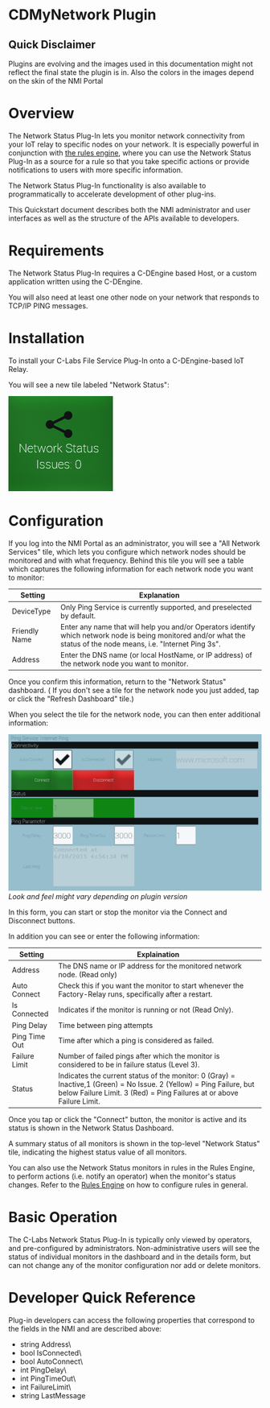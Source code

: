# CDMyNetwork Plugin
                            
## Quick Disclaimer

Plugins are evolving and the images used in this documentation might not reflect the final state the plugin is in.
Also the colors in the images depend on the skin of the NMI Portal 

Overview
========

The Network Status Plug-In lets you monitor network connectivity
from your IoT relay to specific nodes on your network. It is especially
powerful in conjunction with [the rules engine](https://github.com/TRUMPF-IoT/cdeDocs/tree/master/docs/plugins/149-RulesEngine.md), where
you can use the Network Status Plug-In as a source for a rule so that
you take specific actions or provide notifications to users with more
specific information.

The Network Status Plug-In functionality is also available to
programmatically to accelerate development of other plug-ins.

This Quickstart document describes both the NMI administrator and user
interfaces as well as the structure of the APIs available to developers.

Requirements
============

The Network Status Plug-In requires a C-DEngine based Host, or a
custom application written using the C-DEngine.

You will also need at least one other node on your network that responds
to TCP/IP PING messages.

Installation
============

To install your C-Labs File Service Plug-In onto a C-DEngine-based IoT
Relay.

You will see a new tile labeled "Network Status":

![](093media/image2.png)


Configuration
=============

If you log into the NMI Portal as an administrator, you will
see a "All Network Services" tile, which lets you configure which
network nodes should be monitored and with what frequency. Behind this
tile you will see a table which captures the following information for
each network node you want to monitor:

|Setting|Explanation
  |--------------- |----------------------------------------------------------------------------------------------------------------------------------------------------------------------
  |DeviceType      |Only Ping Service is currently supported, and preselected by default.
  |Friendly Name   |Enter any name that will help you and/or Operators identify which network node is being monitored and/or what the status of the node means, i.e. "Internet Ping 3s".
  |Address         |Enter the DNS name (or local HostName, or IP address) of the network node you want to monitor.

Once you confirm this information, return to the "Network Status"
dashboard. ( If you don't see a tile for the network node you just
added, tap or click the "Refresh Dashboard" tile.)

When you select the tile for the network node, you can then enter
additional information:

![](093media/image3.png)*Look and feel might vary depending on plugin version*

In this form, you can start or stop the monitor via the Connect and
Disconnect buttons.

In addition you can see or enter the following information:

| Setting | Explaination
 | ---------------| -----------------------------------------------------------------------------------------------------------------------------------------------------------------------------------------------
 | Address        | The DNS name or IP address for the monitored network node. (Read only)
 | Auto Connect   | Check this if you want the monitor to start whenever the Factory-Relay runs, specifically after a restart.
 | Is Connected   | Indicates if the monitor is running or not (Read Only).
 | Ping Delay     | Time between ping attempts
 | Ping Time Out  | Time after which a ping is considered as failed.
 | Failure Limit  | Number of failed pings after which the monitor is considered to be in failure status (Level 3).
 | Status         | Indicates the current status of the monitor: 0 (Gray) = Inactive,1 (Green) = No Issue. 2 (Yellow) = Ping Failure, but below Failure Limit. 3 (Red) = Ping Failures at or above Failure Limit.

Once you tap or click the "Connect" button, the monitor is active and
its status is shown in the Network Status Dashboard.

A summary status of all monitors is shown in the top-level "Network
Status" tile, indicating the highest status value of all monitors.

You can also use the Network Status monitors in rules in the Rules
Engine, to perform actions (i.e. notify an operator) when the monitor's
status changes. Refer to the [Rules Engine](./149-RulesEngine.md) on how to
configure rules in general.

Basic Operation
===============

The C-Labs Network Status Plug-In is typically only viewed by operators,
and pre-configured by administrators. Non-administrative users will see
the status of individual monitors in the dashboard and in the details
form, but can not change any of the monitor configuration nor add or
delete monitors.

Developer Quick Reference
=========================

Plug-in developers can access the following properties that correspond
to the fields in the NMI and are described above:

+ string Address\
+ bool IsConnected\
+ bool AutoConnect\
+ int PingDelay\
+ int PingTimeOut\
+ int FailureLimit\
+ string LastMessage

